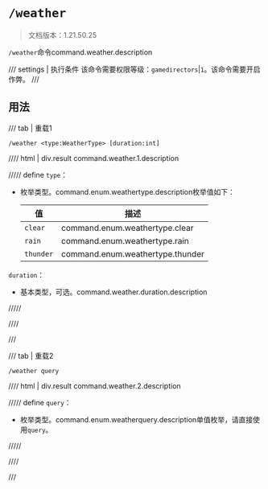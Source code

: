 # `/weather`

> 文档版本：1.21.50.25

`/weather`命令command.weather.description

/// settings | 执行条件
该命令需要权限等级：`gamedirectors`|`1`。该命令需要开启作弊。
///

## 用法

/// tab | 重载1
```mcfunction
/weather <type:WeatherType> [duration:int]
```

//// html | div.result
command.weather.1.description

///// define
`type`：<!-- md:samp WeatherType -->

- 枚举类型。command.enum.weathertype.description枚举值如下：

  |值|描述|
  |---|---|
  |`clear`|command.enum.weathertype.clear|
  |`rain`|command.enum.weathertype.rain|
  |`thunder`|command.enum.weathertype.thunder|


`duration`：<!-- md:samp int -->

- 基本类型，可选。command.weather.duration.description


/////

////

///

/// tab | 重载2
```mcfunction
/weather query
```

//// html | div.result
command.weather.2.description

///// define
`query`：<!-- md:samp WeatherQuery -->

- 枚举类型。command.enum.weatherquery.description单值枚举，请直接使用`query`。


/////

////

///
